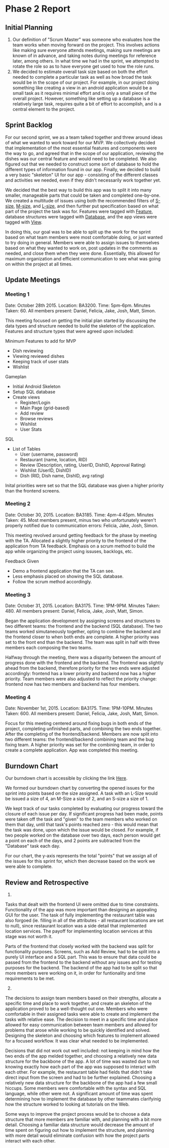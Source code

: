 # Phase 2 Report

## Initial Planning

1. Our definition of "Scrum Master" was someone who evaluates how the team works when moving forward on the project. This involves actions like making sure everyone attends meetings, making sure meetings are known of in advance, and taking notes during meetings for reference later, among others. In what time we had in the sprint, we attempted to rotate the role so as to have everyone get used to how the role runs.
2. We decided to estimate overall task size based on both the effort needed to complete a particular task as well as how broad the task would be in the scope of our project. For example, in our project doing something like creating a view in an android application would be a small task as it requires minimal effort and is only a small piece of the overall project. However, something like setting up a database is a relatively large task, requires quite a bit of effort to accomplish, and is a central element to the project. 

## Sprint Backlog
For our second sprint, we as a team talked together and threw around ideas of what we wanted to work toward for our MVP. We collectively decided that implementation of the most essential features and components were the way to go, and agreed that in the scope of our application, reviewing the dishes was our central feature and would need to be completed. We also figured out that we needed to construct some sort of database to hold the different types of information found in our app. Finally, we decided to build a very basic "skeleton" UI for our app - consisting of the different classes and activities we needed, even if they didn't necessarily work together yet.

We decided that the best way to build this app was to split it into many smaller, manageable parts that could be taken and completed one-by-one. We created a multitude of issues using both the recommended filters of [S-size](https://github.com/issues?q=is%3Aopen+is%3Aissue+author%3Ajoshdmcc+label%3AS-Size), [M-size](https://github.com/issues?q=is%3Aopen+is%3Aissue+author%3Ajoshdmcc+label%3AM-Size), and [L-size](https://github.com/issues?q=is%3Aopen+is%3Aissue+author%3Ajoshdmcc+label%3AL-Size), and then further put specification based on what part of the project the task was for. Features were tagged with [Feature](https://github.com/issues?q=is%3Aopen+is%3Aissue+author%3Ajoshdmcc+label%3AFeature), database structures were tagged with [Database](https://github.com/issues?q=is%3Aopen+is%3Aissue+author%3Ajoshdmcc+label%3ADatabase), and the app views were tagged with [View](https://github.com/issues?q=is%3Aopen+is%3Aissue+author%3Ajoshdmcc+label%3AView).

In doing this, our goal was to be able to split up the work for the sprint based on what team members were most comfortable doing, or just wanted to try doing in general. Members were able to assign issues to themselves based on what they wanted to work on, post updates in the comments as needed, and close them when they were done. Essentially, this allowed for maximum organization and efficient communication to see what was going on within the project at all times. 

## Update Meetings

### Meeting 1 
Date: October 28th 2015. Location: BA3200. Time: 5pm-6pm. Minutes Taken: 60. All members present: Daniel, Felicia, Jake, Josh, Matt, Simon.

This meeting focused on getting the initial plan started by discussing the data types and structure needed to build the skeleton of the application. Features and structure types that were agreed upon included:

Minimum Features to add for MVP
- Dish reviewing
- Viewing reviewed dishes
- Keeping track of user stats
- Wishlist

Gameplan
- Initial Android Skeleton
- Setup SQL database
- Create views
    - Register/Login
    - Main Page (grid-based)
    - Add review
    - Browse reviews
    - Wishlist
    - User Stats

SQL
- List of Tables
    - User (username, password)
    - Restaurant (name, location, RID)
    - Review (Description, rating, UserID, DishID, Approval Rating)
    - Wishlist (UserID, DishID)
    - Dish (RID, Dish name, DishID, avg rating)

Inital priorities were set so that the SQL database was given a higher priority than the frontend screens. 

### Meeting 2
Date: October 30, 2015. Location: BA3185. Time: 4pm-4:45pm. Minutes Taken: 45. Most members present, minus two who unfortunately weren't properly notified due to communication errors: Felicia, Jake, Josh, Simon.

This meeting revolved around getting feedback for the phase by meeting with the TA. Allocated a slightly higher priority to the frontend of the application from TA feedback. Emphasis on a scrum method to build the app while organizing the project using issuses, backlogs, etc.

Feedback Given
- Demo a frontend application that the TA can see.
- Less emphasis placed on showing the SQL database.
- Follow the scrum method accordingly.

### Meeting 3 
Date: October 31, 2015. Location: BA3175. Time: 1PM-9PM. Minutes Taken: 480. All members present: Daniel, Felicia, Jake, Josh, Matt, Simon.

Began the application development by assigning screens and structures to two different teams: the frontend and the backend (SQL database). The two teams worked simutaneously together, opting to combine the backend and the frontend closer to when both ends are complete. A higher priority was set to the front end than the backend. The team was split in half with three members each composing the two teams.

Halfway through the meeting, there was a disparity between the amount of progress done with the frontend and the backend. The frontend was slightly ahead from the backend, therefore priority for the two ends were adjusted accordingly: frontend has a lower priority and backend now has a higher priority. Team members were also adjusted to reflect the priority change: frontend now has two members and backend has four members.

### Meeting 4
Date: November 1st, 2015. Location: BA3175. Time: 1PM-10PM. Minutes Taken: 600. All members present: Daniel, Felicia, Jake, Josh, Matt, Simon.

Focus for this meeting centered around fixing bugs in both ends of the project, completing unfinished parts, and combining the two ends together. After the completing of the frontend/backend. Members are now split into two different teams: the frontend/backend combining team and the bug fixing team. A higher priority was set for the combining team, in order to create a complete application. App was completed this meeting.

## Burndown Chart

Our burndown chart is accessible by clicking the link [Here](https://docs.google.com/spreadsheets/d/14-2i2dyXsWxWn_dsbVRaWYxYuStTxfykUb0gB_00piM/pubchart?oid=1671198759&format=interactive).

We formed our burndown chart by converting the opened issues for the sprint into points based on the size assigned. A task with an L-Size would be issued a size of 4, an M-Size a size of 2, and an S-size a size of 1.

We kept track of our tasks completed by evaluating our progress toward the closure of each issue per day. If significant progress had been made, points were taken off the task and "given" to the team members who worked on them that day, until that task's points reached zero - this would mean that the task was done, upon which the issue would be closed. For example, if two people worked on the database over two days, each person would get a point on each of the days, and 2 points are subtracted from the "Database" task each day. 

For our chart, the y-axis represents the total "points" that we assign all of the issues for this sprint for, which then decrease based on the work we were able to complete. 

## Review and Retrospective

1.
Tasks that dealt with the frontend UI were omitted due to time constraints. Functionality of the app was more important than designing an appealing GUI for the user. The task of fully implementing the restaurant table was also forgoed (ie. filling in all of the attributes - all restaurant locations are set to null), since restaurant location was a side detail that implemented location services. The payoff for implementing location services at this stage was not worth it.

Parts of the frontend that closely worked with the backend was split for functionality purposes. Screens, such as Add Review, had to be split into a purely UI interface and a SQL part. This was to ensure that data could be passed from the frontend to the backend without any issues and for testing purposes for the backend. The backend of the app had to be split so that more members were working on it, in order for funtionality and time requirements to be met. 

2.
The decisions to assign team members based on their strengths, allocate a specific time and place to work together, and create an skeleton of the application proved to be a well-thought out one. Members who were comfortable in their assigned tasks were able to create and implement the tasks with relative ease. The decision to meet in a specific time and place allowed for easy communication between team members and allowed for problems that arose while working to be quickly identified and solved. Designing the skeleton and choosing which features to implement allowed for a focused workflow. It was clear what needed to be implemented.

Decisions that did not work out well included: not keeping in mind how the two ends of the app melded together, and choosing a relatively new data structure for the backbone of the app. A lot of time was wasted due to not knowing exactly how each part of the app was supposed to interact with each other. For example, the restaurant table had fields that didn't take direct input from the screen and had to be further explained. Choosing a relatively new data structure for the backbone of the app had a few small hiccups. Some members were comfortable with the syntax and SQL language, while other were not. A significant amount of time was spent determining how to implement the database by other teammates clarifyinig how the structure worked to looking at tutorials on the Web.

Some ways to improve the project process would be to choose a data structure that more members are familiar with, and planning with a bit more detail. Choosing a familiar data structure would decrease the amount of time spent on figuring out how to implement the structure, and planning with more detail would eliminate confusion with how the project parts interact with each other. 
